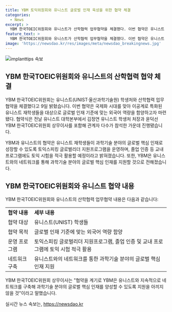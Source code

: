 ```yaml
---
title: YBM 토익위원회와 유니스트 글로벌 인재 육성을 위한 협약 체결
categories:
  - News
excerpt: >
  YBM 한국TOEIC위원회와 유니스트가 산학협력 업무협약을 체결했다. 이번 협약은 유니스트 재학생들의 글로벌 인재 기준에 맞는 외국어 역량을 향상시키기 위한 것으로, 특히 YBM은 토익스피킹 글로벌리더 지원 프로그램을 운영하며, 졸업 인증 및 교내 프로그램에서도 토익 시험을 활용할 예정이다. 이에 대한 관련자의 발언과 계획이 포함돼 클릭율을 높일 수 있다.
feature_text: >
  YBM 한국TOEIC위원회와 유니스트가 산학협력 업무협약을 체결했다. 이번 협약은 유니스트 재학생들의 글로벌 인재 기준에 맞는 외국어 역량을 향상시키기 위한 것으로, 특히 YBM은 토익스피킹 글로벌리더 지원 프로그램을 운영하며, 졸업 인증 및 교내 프로그램에서도 토익 시험을 활용할 예정이다. 이에 대한 관련자의 발언과 계획이 포함돼 클릭율을 높일 수 있다.
image: 'https://newsdao.kr/res/images/meta/newsdao_breakingnews.jpg'
---
```


<p><img src="https://newsdao.kr/res/images/meta/newsdao_breakingnews.jpg" alt="implanttips 속보" /></p>

<h2 data-ke-size="size26">YBM 한국TOEIC위원회와 유니스트의 산학협력 협약 체결</h2>

<p>YBM 한국TOEIC위원회는 유니스트(UNIST·울산과학기술원) 학생처와 산학협력 업무협약을 체결했다고 9일 밝혔습니다. 이번 협약은 국제화 시대를 맞아 이공계로 특화된 유니스트 재학생들을 대상으로 글로벌 인재 기준에 맞는 외국어 역량을 함양하고자 마련됐다. 협약식은 전날 유니스트 대학본부에서 김정연 유니스트 학생처 처장과 윤덕선 YBM 한국TOEIC위원회 상무이사를 포함해 관계자 다수가 참석한 가운데 진행됐습니다.</p>

<p data-ke-size="size16">YBM과 유니스트의 협약은 유니스트 재학생들이 과학기술 분야의 글로벌 핵심 인재로 성장할 수 있도록 토익스피킹 글로벌리더 지원프로그램을 운영하며, 졸업 인증 등 교내 프로그램에도 토익 시험을 적극 활용할 예정이라고 밝혀졌습니다. 또한, YBM은 유니스트와의 네트워크를 통해 과학기술 분야의 글로벌 핵심 인재를 지원할 것으로 전해졌습니다.</p>

<h2 data-ke-size="size26">YBM 한국TOEIC위원회와 유니스트 협약 내용</h2>

<p>YBM 한국TOEIC위원회와 유니스트의 산학협력 업무협약 내용은 다음과 같습니다:</p>

<table>
  <tr>
    <td><b>협약 내용</b></td>
    <td><b>세부 내용</b></td>
  </tr>
  <tr>
    <td>협약 대상</td>
    <td>유니스트(UNIST) 학생들</td>
  </tr>
  <tr>
    <td>협약 목적</td>
    <td>글로벌 인재 기준에 맞는 외국어 역량 함양</td>
  </tr>
  <tr>
    <td>운영 프로그램</td>
    <td>토익스피킹 글로벌리더 지원프로그램, 졸업 인증 및 교내 프로그램에 토익 시험 적극 활용</td>
  </tr>
  <tr>
    <td>네트워크 구축</td>
    <td>유니스트와의 네트워크를 통한 과학기술 분야의 글로벌 핵심 인재 지원</td>
  </tr>
</table>

<p data-ke-size="size16">YBM 한국TOEIC위원회 상무이사는 "협약을 계기로 YBM은 유니스트와 지속적으로 네트워크를 구축해 과학기술 분야의 글로벌 핵심 인재를 양성할 수 있도록 지원을 아끼지 않을 것"이라고 말했습니다.</p>
실시간 뉴스 속보는, <a href="https://newsdao.kr" rel="dofollow">https://newsdao.kr</a>


